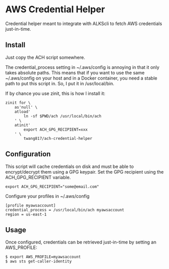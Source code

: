 # AWS Credential Helper

Credential helper meant to integrate with ALKScli to fetch AWS credentials
just-in-time.

## Install

Just copy the ACH script somewhere.

The credential_process setting in ~/.aws/config is annoying in that it only
takes absolute paths.  This means that if you want to use the same ~/.aws/config
on your host and in a Docker container, you need a stable path to put this
script in.  So, I put it in /usr/local/bin.

If by chance you use zinit, this is how I install it:

```
zinit for \
    as'null' \
    atload'
        ln -sf $PWD/ach /usr/local/bin/ach
    ' \
    atinit'
        export ACH_GPG_RECIPIENT=xxx
    ' \
        twang817/ach-credential-helper
```


## Configuration

This script will cache credentials on disk and must be able to encrypt/decrypt
them using a GPG keypair.  Set the GPG recipient using the ACH_GPG_RECIPIENT
variable.

```
export ACH_GPG_RECIPIENT="some@email.com"
```

Configure your profiles in ~/.aws/config

```
[profile myawsaccount]
credential_process = /usr/local/bin/ach myawsaccount
region = us-east-1
```

## Usage

Once configured, credentials can be retrieved just-in-time by setting an
AWS_PROFILE:

```
$ export AWS_PROFILE=myawsaccount
$ aws sts get-caller-identity
```
